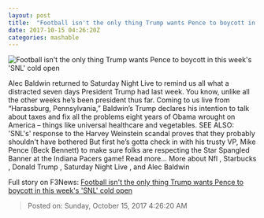 ```yaml
---
layout: post
title:  "Football isn't the only thing Trump wants Pence to boycott in this week's 'SNL' cold open"
date: 2017-10-15 04:26:20Z
categories: mashable
---
```


![Football isn't the only thing Trump wants Pence to boycott in this week's 'SNL' cold open](https://i.amz.mshcdn.com/V0wOcYTHHiSSK7hCDzF3pPDDfxo=/1200x630/2017%2F10%2F15%2Ff0%2F4a5e306d7de1452aaea537f093674073.2369a.png)

Alec Baldwin returned to Saturday Night Live to remind us all what a distracted seven days President Trump had last week. You know, unlike all the other weeks he’s been president thus far. Coming to us live from “Harassburg, Pennsylvania,” Baldwin’s Trump declares his intention to talk about taxes and fix all the problems eight years of Obama wrought on America – things like universal healthcare and vegetables. SEE ALSO: 'SNL's' response to the Harvey Weinstein scandal proves that they probably shouldn't have bothered But first he’s gotta check in with his trusty VP, Mike Pence (Beck Bennett) to make sure folks are respecting the Star Spangled Banner at the Indiana Pacers game! Read more... More about Nfl , Starbucks , Donald Trump , Saturday Night Live , and Alec Baldwin


Full story on F3News: [Football isn't the only thing Trump wants Pence to boycott in this week's 'SNL' cold open](http://www.f3nws.com/n/fzYzbG)

> Posted on: Sunday, October 15, 2017 4:26:20 AM
